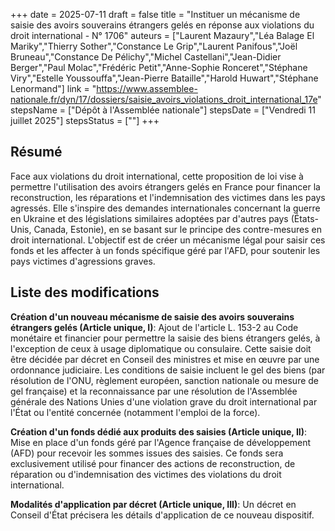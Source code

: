 +++
date = 2025-07-11
draft = false
title = "Instituer un mécanisme de saisie des avoirs souverains étrangers gelés en réponse aux violations du droit international - N° 1706"
auteurs = ["Laurent Mazaury","Léa Balage El Mariky","Thierry Sother","Constance Le Grip","Laurent Panifous","Joël Bruneau","Constance De Pélichy","Michel Castellani","Jean-Didier Berger","Paul Molac","Frédéric Petit","Anne-Sophie Ronceret","Stéphane Viry","Estelle Youssouffa","Jean-Pierre Bataille","Harold Huwart","Stéphane Lenormand"]
link = "https://www.assemblee-nationale.fr/dyn/17/dossiers/saisie_avoirs_violations_droit_international_17e"
stepsName = ["Dépôt à l'Assemblée nationale"]
stepsDate = ["Vendredi 11 juillet 2025"]
stepsStatus = [""]
+++

## Résumé

Face aux violations du droit international, cette proposition de loi vise à permettre l'utilisation des avoirs étrangers gelés en France pour financer la reconstruction, les réparations et l'indemnisation des victimes dans les pays agressés. Elle s'inspire des demandes internationales concernant la guerre en Ukraine et des législations similaires adoptées par d'autres pays (États-Unis, Canada, Estonie), en se basant sur le principe des contre-mesures en droit international. L'objectif est de créer un mécanisme légal pour saisir ces fonds et les affecter à un fonds spécifique géré par l'AFD, pour soutenir les pays victimes d'agressions graves.

## Liste des modifications

**Création d'un nouveau mécanisme de saisie des avoirs souverains étrangers gelés (Article unique, I)**: Ajout de l'article L. 153-2 au Code monétaire et financier pour permettre la saisie des biens étrangers gelés, à l'exception de ceux à usage diplomatique ou consulaire. Cette saisie doit être décidée par décret en Conseil des ministres et mise en œuvre par une ordonnance judiciaire. Les conditions de saisie incluent le gel des biens (par résolution de l'ONU, règlement européen, sanction nationale ou mesure de gel française) et la reconnaissance par une résolution de l'Assemblée générale des Nations Unies d'une violation grave du droit international par l'État ou l'entité concernée (notamment l'emploi de la force).

**Création d'un fonds dédié aux produits des saisies (Article unique, II)**: Mise en place d'un fonds géré par l'Agence française de développement (AFD) pour recevoir les sommes issues des saisies. Ce fonds sera exclusivement utilisé pour financer des actions de reconstruction, de réparation ou d'indemnisation des victimes des violations du droit international.

**Modalités d'application par décret (Article unique, III)**: Un décret en Conseil d'État précisera les détails d'application de ce nouveau dispositif.
